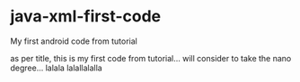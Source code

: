 # java-xml-first-code
My first android code from tutorial

as per title, this is my first code from tutorial... will consider to take the nano degree... lalala
lalallalalla
